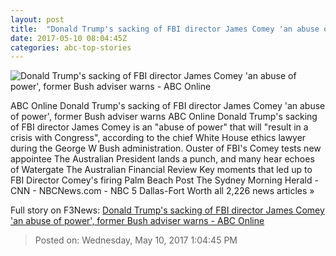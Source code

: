 ```yaml
---
layout: post
title:  "Donald Trump's sacking of FBI director James Comey 'an abuse of power', former Bush adviser warns - ABC Online"
date: 2017-05-10 08:04:45Z
categories: abc-top-stories
---
```


![Donald Trump's sacking of FBI director James Comey 'an abuse of power', former Bush adviser warns - ABC Online](http://www.abc.net.au/news/image/8483928-1x1-700x700.jpg)

ABC Online Donald Trump's sacking of FBI director James Comey 'an abuse of power', former Bush adviser warns ABC Online Donald Trump's sacking of FBI director James Comey is an "abuse of power" that will "result in a crisis with Congress", according to the chief White House ethics lawyer during the George W Bush administration. Ouster of FBI's Comey tests new appointee The Australian President lands a punch, and many hear echoes of Watergate The Australian Financial Review Key moments that led up to FBI Director Comey's firing Palm Beach Post The Sydney Morning Herald - CNN - NBCNews.com - NBC 5 Dallas-Fort Worth all 2,226 news articles »


Full story on F3News: [Donald Trump's sacking of FBI director James Comey 'an abuse of power', former Bush adviser warns - ABC Online](http://www.f3nws.com/n/EpNvEH)

> Posted on: Wednesday, May 10, 2017 1:04:45 PM
